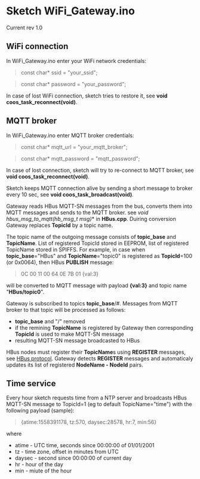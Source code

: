 # Sketch WiFi_Gateway.ino

Current rev 1.0

## WiFi connection

In WiFi_Gateway.ino enter your WiFi network credentials:

> const char* ssid     = "your_ssid";

> const char* password = "your_password";

In case of lost WiFi connection, sketch tries to restore it, see **void coos_task_reconnect(void)**.

## MQTT broker

In WiFi_Gateway.ino enter MQTT broker credentials:

> const char* mqtt_url = "your_mqtt_broker";

> const char* mqtt_password = "mqtt_password";

In case of lost connection, sketch will try to re-connect to MQTT broker, see **void coos_task_reconnect(void)**.

Sketch keeps MQTT connection alive by sending a short message to broker every 10 sec, see **void coos_task_broadcast(void)**.

Gateway reads HBus MQTT-SN messages from the bus, converts them into MQTT messages and sends to the MQTT broker. see **void hbus_msg_to_mqtt(hb_msg_t* msg)** in **HBus.cpp**. Duiring conversion Gateway replaces **TopicId** by a topic name. 

The topic name of the outgoing message consists of **topic_base** and **TopicName**. List of registered TopicId stored in EEPROM, list of registered TopicName stored in SPIFFS. For example,  in case when **topic_base**="HBus" and **TopicName**="topic0" is registered as **TopicId**=100 (or 0x0064), then HBus **PUBLISH** message:

> 0C 00 11 00 64 0E 7B 01  {val:3} 

will be converted to MQTT message with payload **{val:3}** and topic name "**HBus/topic0**".

Gateway is subscribed to topics **topic_base**/#. Messages from MQTT broker to that topic will be processed as follows:
  * **topic_base** and "/" removed
  * if the remining **TopicName** is registered by Gateway then corresponding **TopicId** is used to make MQTT-SN message
  * resulting MQTT-SN message broadcasted to HBus

HBus nodes must register their **TopicName**s using **REGISTER** messages, see [HBus protocol](https://github.com/akouz/HBus#mqtt-sn-mode-broadcast-messages). Gateway detects **REGISTER** messages and automaticaly updates its list of registered **NodeName - NodeId** pairs.

## Time service

Every hour sketch requests time from a NTP server and broadcasts HBus MQTT-SN message to TopicId=1 (eg to default TopicName="time") with the following payload (sample):

> {atime:1558391178, tz:570, daysec:28578, hr:7, min:56}

where 
  * atime - UTC time, seconds since 00:00:00 of 01/01/2001
  * tz - time zone, offset in minutes from UTC
  * daysec - second since 00:00:00 of current day
  * hr - hour of the day
  * min - miute of the hour

